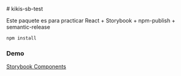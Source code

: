 # kikis-sb-test

Este paquete es para practicar React + Storybook + npm-publish + semantic-release

```
npm install
```

### Demo

[Storybook Components](https://github.com/kikiondo117/sb-components)
